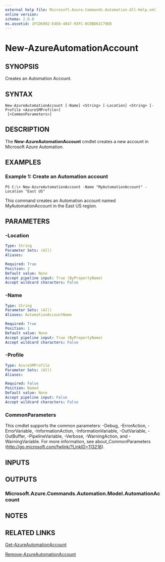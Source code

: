 ```yaml
---
external help file: Microsoft.Azure.Commands.Automation.dll-Help.xml
online version: 
schema: 2.0.0
ms.assetid: 1FCD6902-E4E8-4847-93FC-0C0BD61C79EB
---
```


# New-AzureAutomationAccount

## SYNOPSIS
Creates an Automation Account.

## SYNTAX

```
New-AzureAutomationAccount [-Name] <String> [-Location] <String> [-Profile <AzureSMProfile>]
 [<CommonParameters>]
```

## DESCRIPTION
The **New-AzureAutomationAccount** cmdlet creates a new account in Microsoft Azure Automation.

## EXAMPLES

### Example 1: Create an Automation account
```
PS C:\> New-AzureAutomationAccount -Name "MyAutomationAccount" -Location "East US"
```

This command creates an Automation account named MyAutomationAccount in the East US region.

## PARAMETERS

### -Location

```yaml
Type: String
Parameter Sets: (All)
Aliases: 

Required: True
Position: 2
Default value: None
Accept pipeline input: True (ByPropertyName)
Accept wildcard characters: False
```

### -Name

```yaml
Type: String
Parameter Sets: (All)
Aliases: AutomationAccountName

Required: True
Position: 1
Default value: None
Accept pipeline input: True (ByPropertyName)
Accept wildcard characters: False
```

### -Profile

```yaml
Type: AzureSMProfile
Parameter Sets: (All)
Aliases: 

Required: False
Position: Named
Default value: None
Accept pipeline input: False
Accept wildcard characters: False
```

### CommonParameters
This cmdlet supports the common parameters: -Debug, -ErrorAction, -ErrorVariable, -InformationAction, -InformationVariable, -OutVariable, -OutBuffer, -PipelineVariable, -Verbose, -WarningAction, and -WarningVariable. For more information, see about_CommonParameters (http://go.microsoft.com/fwlink/?LinkID=113216).

## INPUTS

## OUTPUTS

### Microsoft.Azure.Commands.Automation.Model.AutomationAccount

## NOTES

## RELATED LINKS

[Get-AzureAutomationAccount](./Get-AzureAutomationAccount.md)

[Remove-AzureAutomationAccount](./Remove-AzureAutomationAccount.md)


